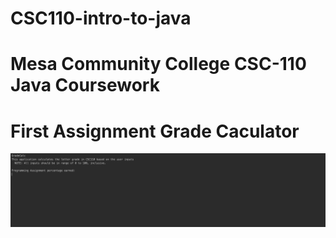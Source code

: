 # CSC110-intro-to-java
# Mesa Community College CSC-110 Java Coursework

# First Assignment Grade Caculator
![1](https://github.com/RamziJabali/CSC110-intro-to-java/blob/master/screen-shots/gradeCalc-test1.gif)
